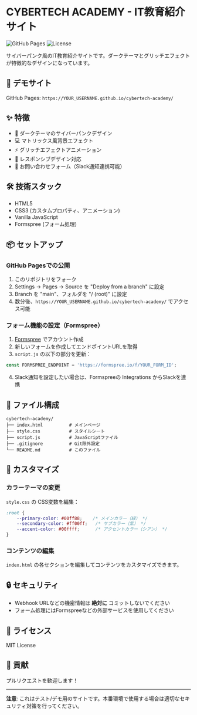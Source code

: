 # CYBERTECH ACADEMY - IT教育紹介サイト

![GitHub Pages](https://img.shields.io/badge/GitHub%20Pages-Deploy-brightgreen)
![License](https://img.shields.io/badge/license-MIT-blue)

サイバーパンク風のIT教育紹介サイトです。ダークテーマとグリッチエフェクトが特徴的なデザインになっています。

## 🚀 デモサイト

GitHub Pages: `https://YOUR_USERNAME.github.io/cybertech-academy/`

## ✨ 特徴

- 🌃 ダークテーマのサイバーパンクデザイン
- 💻 マトリックス風背景エフェクト
- ⚡ グリッチエフェクトアニメーション
- 📱 レスポンシブデザイン対応
- 📨 お問い合わせフォーム（Slack通知連携可能）

## 🛠️ 技術スタック

- HTML5
- CSS3 (カスタムプロパティ、アニメーション)
- Vanilla JavaScript
- Formspree (フォーム処理)

## 📦 セットアップ

### GitHub Pagesでの公開

1. このリポジトリをフォーク
2. Settings → Pages → Source を "Deploy from a branch" に設定
3. Branch を "main"、フォルダを "/ (root)" に設定
4. 数分後、`https://YOUR_USERNAME.github.io/cybertech-academy/` でアクセス可能

### フォーム機能の設定（Formspree）

1. [Formspree](https://formspree.io/) でアカウント作成
2. 新しいフォームを作成してエンドポイントURLを取得
3. `script.js` の以下の部分を更新：

```javascript
const FORMSPREE_ENDPOINT = 'https://formspree.io/f/YOUR_FORM_ID';
```

4. Slack通知を設定したい場合は、Formspreeの Integrations からSlackを連携

## 📁 ファイル構成

```
cybertech-academy/
├── index.html          # メインページ
├── style.css           # スタイルシート
├── script.js           # JavaScriptファイル
├── .gitignore          # Git除外設定
└── README.md           # このファイル
```

## 🎨 カスタマイズ

### カラーテーマの変更

`style.css` の CSS変数を編集：

```css
:root {
    --primary-color: #00ff88;    /* メインカラー（緑） */
    --secondary-color: #ff00ff;   /* サブカラー（紫） */
    --accent-color: #00ffff;      /* アクセントカラー（シアン） */
}
```

### コンテンツの編集

`index.html` の各セクションを編集してコンテンツをカスタマイズできます。

## 🔒 セキュリティ

- Webhook URLなどの機密情報は **絶対に** コミットしないでください
- フォーム処理にはFormspreeなどの外部サービスを使用してください

## 📝 ライセンス

MIT License

## 🤝 貢献

プルリクエストを歓迎します！

---

**注意**: これはテスト/デモ用のサイトです。本番環境で使用する場合は適切なセキュリティ対策を行ってください。